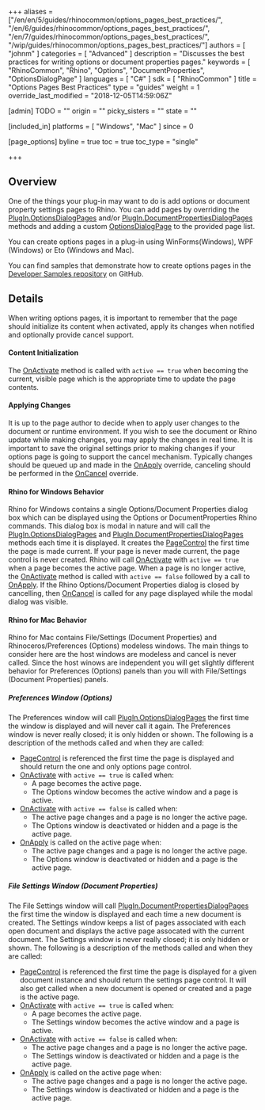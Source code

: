 +++
aliases = ["/en/en/5/guides/rhinocommon/options_pages_best_practices/", "/en/6/guides/rhinocommon/options_pages_best_practices/", "/en/7/guides/rhinocommon/options_pages_best_practices/", "/wip/guides/rhinocommon/options_pages_best_practices/"]
authors = [ "johnm" ]
categories = [ "Advanced" ]
description = "Discusses the best practices for writing options or document properties pages."
keywords = [ "RhinoCommon", "Rhino", "Options", "DocumentProperties", "OptionsDialogPage" ]
languages = [ "C#" ]
sdk = [ "RhinoCommon" ]
title = "Options Pages Best Practices"
type = "guides"
weight = 1
override_last_modified = "2018-12-05T14:59:06Z"

[admin]
TODO = ""
origin = ""
picky_sisters = ""
state = ""

[included_in]
platforms = [ "Windows", "Mac" ]
since = 0

[page_options]
byline = true
toc = true
toc_type = "single"

+++


## Overview

One of the things your plug-in may want to do is add options or document property settings pages to Rhino.  You can add pages by overriding the [PlugIn.OptionsDialogPages](https://developer.rhino3d.com/api/RhinoCommon/html/M_Rhino_PlugIns_PlugIn_OptionsDialogPages.htm) and/or [PlugIn.DocumentPropertiesDialogPages](https://developer.rhino3d.com/api/RhinoCommon/html/M_Rhino_PlugIns_PlugIn_DocumentPropertiesDialogPages.htm) methods and adding a custom [OptionsDialogPage](https://developer.rhino3d.com/api/RhinoCommon/html/T_Rhino_UI_OptionsDialogPage.htm) to the provided page list.

You can create options pages in a plug-in using WinForms(Windows), WPF (Windows) or Eto (Windows and Mac).

You can find samples that demonstrate how to create options pages in the [Developer Samples repository](https://github.com/mcneel/rhino-developer-samples) on GitHub.

## Details

When writing options pages, it is important to remember that the page should initialize its content when activated, apply its changes when notified and optionally provide cancel support.

#### Content Initialization

The [OnActivate](https://developer.rhino3d.com/api/RhinoCommon/html/M_Rhino_UI_StackedDialogPage_OnActivate.htm) method is called with ```active == true``` when becoming the current, visible page which is the appropriate time to update the page contents.

#### Applying Changes

It is up to the page author to decide when to apply user changes to the document or runtime environment.  If you wish to see the document or Rhino update while making changes, you may apply the changes in real time.  It is important to save the original settings prior to making changes if your options page is going to support the cancel mechanism.  Typically changes should be queued up and made in the [OnApply](https://developer.rhino3d.com/api/RhinoCommon/html/M_Rhino_UI_StackedDialogPage_OnApply.htm) override, canceling should be performed in the [OnCancel](https://developer.rhino3d.com/api/RhinoCommon/html/M_Rhino_UI_StackedDialogPage_OnCancel.htm) override.

#### Rhino for Windows Behavior

Rhino for Windows contains a single Options/Document Properties dialog box which can be displayed using the Options or DocumentProperties Rhino commands.  This dialog box is modal in nature and will call the [PlugIn.OptionsDialogPages](https://developer.rhino3d.com/api/RhinoCommon/html/M_Rhino_PlugIns_PlugIn_OptionsDialogPages.htm) and  [PlugIn.DocumentPropertiesDialogPages](https://developer.rhino3d.com/api/RhinoCommon/html/M_Rhino_PlugIns_PlugIn_DocumentPropertiesDialogPages.htm) methods each time it is displayed.  It creates the [PageControl](https://developer.rhino3d.com/api/RhinoCommon/html/P_Rhino_UI_StackedDialogPage_PageControl.htm)  the first time the page is made current.  If your page is never made current, the page control is never created.  Rhino will call [OnActivate](https://developer.rhino3d.com/api/RhinoCommon/html/M_Rhino_UI_StackedDialogPage_OnActivate.htm) with  ```active == true``` when a page becomes the active page.  When a page is no longer active, the [OnActivate](https://developer.rhino3d.com/api/RhinoCommon/html/M_Rhino_UI_StackedDialogPage_OnActivate.htm) method  is called with  ```active == false``` followed by a call to [OnApply](https://developer.rhino3d.com/api/RhinoCommon/html/M_Rhino_UI_StackedDialogPage_OnApply.htm).  If the Rhino Options/Document Properties dialog is closed by cancelling, then [OnCancel](https://developer.rhino3d.com/api/RhinoCommon/html/M_Rhino_UI_StackedDialogPage_OnCancel.htm) is called for any page displayed while the modal dialog was visible.

#### Rhino for Mac Behavior

Rhino for Mac contains File/Settings  (Document Properties) and Rhinoceros/Preferences (Options) modeless windows.  The main things to consider here are the host windows are modeless and cancel is never called.  Since the host winows are independent you will get slightly different behavior for Preferences (Options) panels than you will with File/Settings (Document Properties) panels.

##### Preferences Window (Options)

The Preferences window will call  [PlugIn.OptionsDialogPages](https://developer.rhino3d.com/api/RhinoCommon/html/M_Rhino_PlugIns_PlugIn_OptionsDialogPages.htm) the first time the window is displayed and will never call it again.  The Preferences window is never really closed; it is only hidden or shown.   The following is a description of the methods called and when they are called:

* [PageControl](https://developer.rhino3d.com/api/RhinoCommon/html/P_Rhino_UI_StackedDialogPage_PageControl.htm) is referenced the first time the page is displayed and should return the one and only options page control.
* [OnActivate](https://developer.rhino3d.com/api/RhinoCommon/html/M_Rhino_UI_StackedDialogPage_OnActivate.htm) with  ```active == true```  is called when:
  * A page becomes the active page.
  * The Options window becomes the active window and a page is active.
* [OnActivate](https://developer.rhino3d.com/api/RhinoCommon/html/M_Rhino_UI_StackedDialogPage_OnActivate.htm)  with  ```active == false``` is called when:
  * The active page changes and a page is no longer the active page.
  * The Options window is deactivated or hidden and a page is the active page.
* [OnApply](https://developer.rhino3d.com/api/RhinoCommon/html/M_Rhino_UI_StackedDialogPage_OnApply.htm)  is called on the active page when:
  * The active page changes and a page is no longer the active page.
  * The Options window is deactivated or hidden and a page is the active page.

##### File Settings Window (Document Properties)

The File Settings window will call  [PlugIn.DocumentPropertiesDialogPages](https://developer.rhino3d.com/api/RhinoCommon/html/M_Rhino_PlugIns_PlugIn_DocumentPropertiesDialogPages.htm) the first time the window is displayed and each time a new document is created.  The Settings window keeps a list of pages associated with each open document and displays the active page assocated with the current document.  The Settings window is never really closed; it is only hidden or shown.   The following is a description of the methods called and when they are called:

- [PageControl](https://developer.rhino3d.com/api/RhinoCommon/html/P_Rhino_UI_StackedDialogPage_PageControl.htm) is referenced the first time the page is displayed for a given document instance and should return the settings page control.  It will also get called when a new document is opened or created and a page is the active page.
- [OnActivate](https://developer.rhino3d.com/api/RhinoCommon/html/M_Rhino_UI_StackedDialogPage_OnActivate.htm) with  ```active == true```  is called when:
  - A page becomes the active page.
  - The Settings window becomes the active window and a page is active.
- [OnActivate](https://developer.rhino3d.com/api/RhinoCommon/html/M_Rhino_UI_StackedDialogPage_OnActivate.htm)  with  ```active == false``` is called when:
  - The active page changes and a page is no longer the active page.
  - The Settings window is deactivated or hidden and a page is the active page.
- [OnApply](https://developer.rhino3d.com/api/RhinoCommon/html/M_Rhino_UI_StackedDialogPage_OnApply.htm)  is called on the active page when:
  - The active page changes and a page is no longer the active page.
  - The Settings window is deactivated or hidden and a page is the active page.
